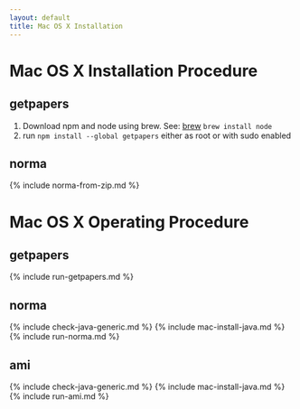 ```yaml
---
layout: default
title: Mac OS X Installation
---
```

# Mac OS X Installation Procedure
## getpapers
1. Download npm and node using brew. See: [brew](http://brew.sh/)
    `brew install node`
1. run `npm install --global getpapers` either as root or with sudo enabled

## norma
{% include norma-from-zip.md %}

# Mac OS X Operating Procedure
## getpapers
{% include run-getpapers.md %}

## norma
{% include check-java-generic.md %}
{% include mac-install-java.md %}
{% include run-norma.md %}

## ami
{% include check-java-generic.md %}
{% include mac-install-java.md %}
{% include run-ami.md %}